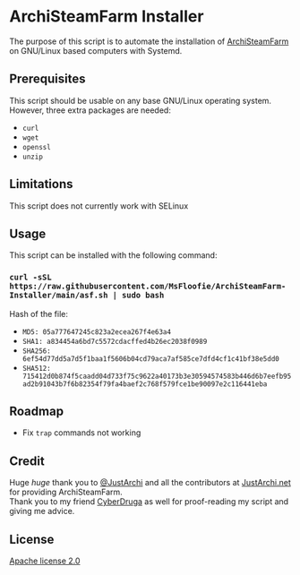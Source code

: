 # ArchiSteamFarm Installer
The purpose of this script is to automate the installation of [ArchiSteamFarm](https://github.com/JustArchiNET/ArchiSteamFarm) on GNU/Linux based computers with Systemd.

## Prerequisites
This script should be usable on any base GNU/Linux operating system. However, three extra packages are needed:
 - `curl`
 - `wget`
 - `openssl`
 - `unzip`

## Limitations
This script does not currently work with SELinux

## Usage
This script can be installed with the following command:

### `curl -sSL https://raw.githubusercontent.com/MsFloofie/ArchiSteamFarm-Installer/main/asf.sh | sudo bash`
Hash of the file:
- `MD5: 05a777647245c823a2ecea267f4e63a4`
- `SHA1: a834454a6bd7c5572cdacffed4b26ec2038f0989`
- `SHA256: 6ef54d77dd5a7d5f1baa1f5606b04cd79aca7af585ce7dfd4cf1c41bf38e5dd0`
- `SHA512: 715412d0b874f5caadd04d733f75c9622a40173b3e30594574583b446d6b7eefb95ad2b91043b7f6b82354f79fa4baef2c768f579fce1be90097e2c116441eba`

## Roadmap
 - Fix `trap` commands not working

## Credit
Huge *huge* thank you to [@JustArchi](https://github.com/JustArchi) and all the contributors at [JustArchi.net](https://github.com/JustArchiNET) for providing ArchiSteamFarm.  
Thank you to my friend [CyberDruga](https://github.com/kabessao/) as well for proof-reading my script and giving me advice.

## License
[Apache license 2.0](https://apache.org/licenses/LICENSE-2.0)

